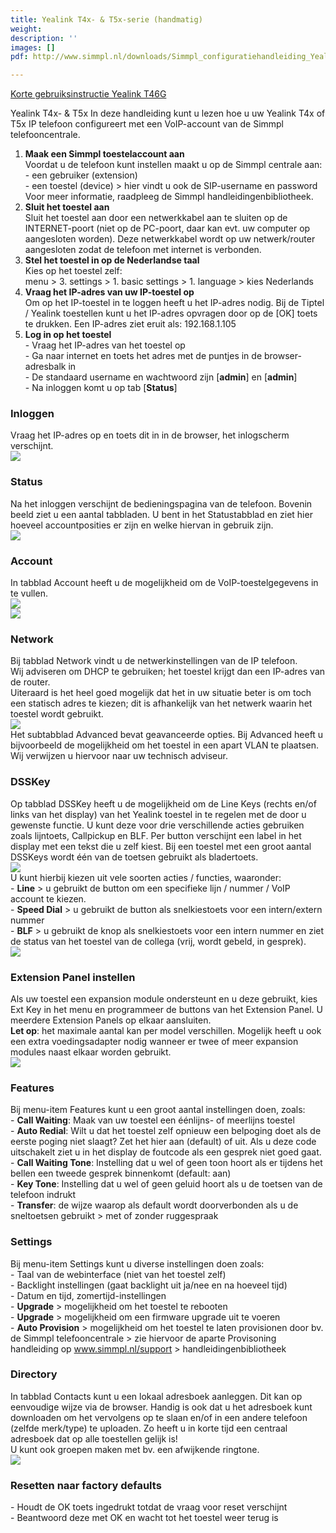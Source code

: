 ```yaml
---
title: Yealink T4x- & T5x-serie (handmatig)
weight: 
description: ''
images: []
pdf: http://www.simmpl.nl/downloads/Simmpl_configuratiehandleiding_Yealink_T4x.pdf

---
```

<a href="http://files.callvoip.nl/downloads/Simmpl_verkorte_gebruikshandleiding_Yealink_T46g.pdf" target="_blank">Korte gebruiksinstructie Yealink T46G</a>

Yealink T4x- & T5x
In deze handleiding kunt u lezen hoe u uw Yealink T4x of T5x IP telefoon configureert met een VoIP-account van de Simmpl telefooncentrale.

1. **Maak een Simmpl toestelaccount aan**  
   Voordat u de telefoon kunt instellen maakt u op de Simmpl centrale aan:  
   \- een gebruiker (extension)  
   \- een toestel (device) > hier vindt u ook de SIP-username en password  
   Voor meer informatie, raadpleeg de Simmpl handleidingenbibliotheek.
2. **Sluit het toestel aan**  
   Sluit het toestel aan door een netwerkkabel aan te sluiten op de INTERNET-poort (niet op de PC-poort, daar kan evt. uw computer op aangesloten worden). Deze netwerkkabel wordt op uw netwerk/router aangesloten zodat de telefoon met internet is verbonden.
3. **Stel het toestel in op de Nederlandse taal**  
   Kies op het toestel zelf:   
   menu > 3. settings > 1. basic settings > 1. language > kies Nederlands
4. **Vraag het IP-adres van uw IP-toestel op**  
   Om op het IP-toestel in te loggen heeft u het IP-adres nodig. Bij de Tiptel / Yealink toestellen kunt u het IP-adres opvragen door op de \[OK\] toets te drukken. Een IP-adres ziet eruit als: 192.168.1.105
5. **Log in op het toestel**  
   \- Vraag het IP-adres van het toestel op  
   \- Ga naar internet en toets het adres met de puntjes in de browser-adresbalk in  
   \- De standaard username en wachtwoord zijn \[**admin**\] en \[**admin**\]  
   \- Na inloggen komt u op tab \[**Status**\]

<h3>Inloggen</h3>

Vraag het IP-adres op en toets dit in in de browser, het inlogscherm verschijnt.  
![](https://res.cloudinary.com/callvoip/image/upload/v1565080115/yealink-handmatig-1_ztzczh.png)

<h3>Status</h3>

Na het inloggen verschijnt de bedieningspagina van de telefoon. Bovenin beeld ziet u een aantal tabbladen. U bent in het Statustabblad en ziet hier hoeveel accountposities er zijn en welke hiervan in gebruik zijn.  
![](https://res.cloudinary.com/callvoip/image/upload/v1565080212/yealink-handmatig-2_h31f3y.png)

<h3>Account</h3>

In tabblad Account heeft u de mogelijkheid om de VoIP-toestelgegevens in te vullen.  
![](https://res.cloudinary.com/callvoip/image/upload/v1565080315/yealink-handmatig-3_szhieu.png)  
![](https://res.cloudinary.com/callvoip/image/upload/v1565080373/yealink-handmatig-4_vltghw.png)

<h3>Network</h3>

Bij tabblad Network vindt u de netwerkinstellingen van de IP telefoon.   
Wij adviseren om DHCP te gebruiken; het toestel krijgt dan een IP-adres van de router.  
Uiteraard is het heel goed mogelijk dat het in uw situatie beter is om toch een statisch adres te kiezen; dit is afhankelijk van het netwerk waarin het toestel wordt gebruikt.  
![](https://res.cloudinary.com/callvoip/image/upload/v1565080538/yealink-handmatig-5_ytlaeg.png)  
Het subtabblad Advanced bevat geavanceerde opties. Bij Advanced heeft u bijvoorbeeld de mogelijkheid om het toestel in een apart VLAN te plaatsen. Wij verwijzen u hiervoor naar uw technisch adviseur.

<h3>DSSKey</h3>

Op tabblad DSSKey heeft u de mogelijkheid om de Line Keys (rechts en/of links van het display) van het Yealink toestel in te regelen met de door u gewenste functie. U kunt deze  voor drie verschillende acties gebruiken zoals lijntoets, Callpickup en BLF. Per button verschijnt een label in het display met een tekst die u zelf kiest. Bij een toestel met een groot aantal DSSKeys wordt één van de toetsen gebruikt als bladertoets.  
![](https://res.cloudinary.com/callvoip/image/upload/v1565080821/yealink-handmatig-6_xyvwss.png)  
U kunt hierbij kiezen uit vele soorten acties / functies, waaronder:  
\- **Line** > u gebruikt de button om een specifieke lijn / nummer / VoIP account te kiezen.  
\- **Speed Dial** > u gebruikt de button als snelkiestoets voor een intern/extern nummer  
\- **BLF** > u gebruikt de knop als snelkiestoets voor een intern nummer en ziet de status van het toestel van de collega (vrij, wordt gebeld, in gesprek).  
![](https://res.cloudinary.com/callvoip/image/upload/v1565081195/yealink-handmatig-7_crvehj.png)

<h3>Extension Panel instellen</h3>

Als uw toestel een expansion module ondersteunt en u deze gebruikt, kies Ext Key in het menu en programmeer de buttons van het Extension Panel. U meerdere Extension Panels op elkaar aansluiten.   
**Let op**: het maximale aantal kan per model verschillen. Mogelijk heeft u ook een extra voedingsadapter nodig wanneer er twee of meer expansion modules naast elkaar worden gebruikt.  
![](https://res.cloudinary.com/callvoip/image/upload/v1565081449/yealink-handmatig-8_n8q0af.png)

<h3>Features</h3>

Bij menu-item Features kunt u een groot aantal instellingen doen, zoals:  
\- **Call Waiting**: Maak van uw toestel een éénlijns- of meerlijns toestel  
\- **Auto Redial**: Wilt u dat het toestel zelf opnieuw een belpoging doet als de eerste poging niet slaagt? Zet het hier aan (default) of uit. Als u deze code uitschakelt ziet u in het display de foutcode als een gesprek niet goed gaat.  
\- **Call Waiting Tone**: Instelling dat u wel of geen toon hoort als er tijdens het bellen een tweede gesprek binnenkomt (default: aan)  
\- **Key Tone**: Instelling dat u wel of geen geluid hoort als u de toetsen van de telefoon indrukt  
\- **Transfer**: de wijze waarop als default wordt doorverbonden als u de sneltoetsen gebruikt > met of zonder ruggespraak

<h3>Settings</h3>

Bij menu-item Settings kunt u diverse instellingen doen zoals:  
\- Taal van de webinterface (niet van het toestel zelf)  
\- Backlight instellingen (gaat backlight uit ja/nee en na hoeveel tijd)  
\- Datum en tijd, zomertijd-instellingen  
\- **Upgrade** > mogelijkheid om het toestel te rebooten  
\- **Upgrade** > mogelijkheid om een firmware upgrade uit te voeren  
\- **Auto Provision** > mogelijkheid om het toestel te laten provisionen door bv. de Simmpl telefooncentrale > zie hiervoor de aparte Provisoning handleiding op www.simmpl.nl/support > handleidingenbibliotheek

<h3>Directory</h3>

In tabblad Contacts kunt u een lokaal adresboek aanleggen. Dit kan op eenvoudige wijze via de browser. Handig is ook dat u het adresboek kunt downloaden om het vervolgens op te slaan en/of in een andere telefoon (zelfde merk/type) te uploaden. Zo heeft u in korte tijd een centraal adresboek dat op alle toestellen gelijk is!   
U kunt ook groepen maken met bv. een afwijkende ringtone.  
![](https://res.cloudinary.com/callvoip/image/upload/v1565081829/yealink-handmatig-9_thxdwe.png)

<h3>Resetten naar factory defaults</h3>

\- Houdt de OK toets ingedrukt totdat de vraag voor reset verschijnt  
\- Beantwoord deze met OK en wacht tot het toestel weer terug is
